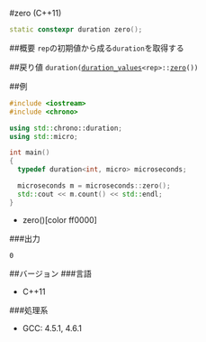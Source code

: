 #zero (C++11)
```cpp
static constexpr duration zero();
```

##概要
`rep`の初期値から成る`duration`を取得する

##戻り値
`duration(`[`duration_values`](/reference/chrono/duration_values.md)`<rep>::`[`zero`](/reference/chrono/duration_values/zero.md)`())`


##例
```cpp
#include <iostream>
#include <chrono>

using std::chrono::duration;
using std::micro;

int main()
{
  typedef duration<int, micro> microseconds;

  microseconds m = microseconds::zero();
  std::cout << m.count() << std::endl;
}
```
* zero()[color ff0000]

###出力
```
0
```

##バージョン
###言語
- C++11

###処理系
- GCC: 4.5.1, 4.6.1


